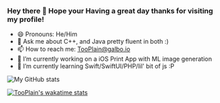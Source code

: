 ### Hey there 👋 Hope your Having a great day thanks for visiting my profile!

- 😄 Pronouns: He/Him
- 💬 Ask me about C++, and Java pretty fluent in both :)
- 📫 How to reach me: TooPlain@galbo.io
- 🔭 I’m currently working on a iOS Print App with ML image generation 
- 🌱 I’m currently learning Swift/SwiftUI/PHP/lil' bit of js :P
  
![My GitHub stats](https://github-readme-stats-instance-nzwk8leku-tooplain.vercel.app/api?username=TooPlain&count_private=true&show_icons=true&theme=tokyonight&hide_border=true) 

[![TooPlain's wakatime stats](https://github-readme-stats-instance-nzwk8leku-tooplain.vercel.app/api/wakatime?username=TooPlain)](https://github.com/anuraghazra/github-readme-stats)

<!--
**TooPlain/TooPlain** is a ✨ _special_ ✨ repository because its `README.md` (this file) appears on your GitHub profile.

Here are some ideas to get you started:

- 🔭 I’m currently working on ...
- 🌱 I’m currently learning ...
- 👯 I’m looking to collaborate on ...
- 🤔 I’m looking for help with ...
- 💬 Ask me about ...
- 📫 How to reach me: ...
- 😄 Pronouns: ...
- ⚡ Fun fact: ...
-->
